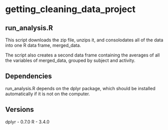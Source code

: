# getting_cleaning_data_project
## run_analysis.R
This script downloads the zip file, unzips it, and consolodates all 
of the data into one R data frame, merged_data. 

The script also creates a second data frame containing the averages
of all the variables of merged_data, grouped by subject and activity.

## Dependencies
run_analysis.R depends on the dplyr package, which should be installed
automatically if it is not on the computer.

## Versions
dplyr - 0.7.0
R - 3.4.0      
